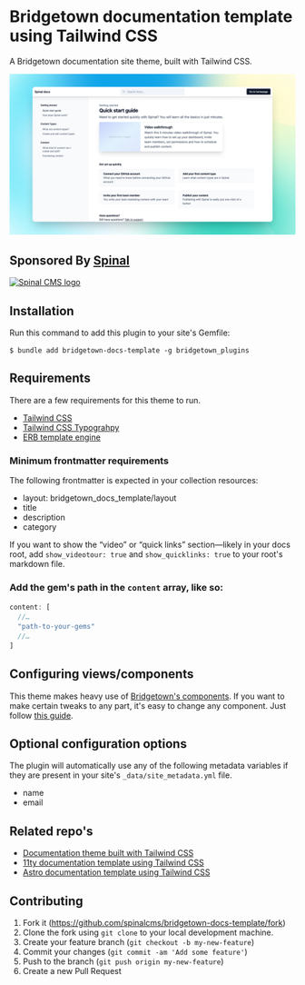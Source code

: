 # Bridgetown documentation template using Tailwind CSS

A Bridgetown documentation site theme, built with Tailwind CSS.


<img src="https://github.com/spinalcms/bridgetown-docs-template/blob/main/bridgetown-docs-preview.jpg?raw=true" alt="preview of the Bridgetown documentation theme, built with Tailwind CSS" />


## Sponsored By [Spinal](https://spinalcms.com/cms-for-bridgetown/)

<a href="https://spinalcms.com/cms-for-bridgetown/" target="_blank">
  <img src="https://user-images.githubusercontent.com/988051/183079316-af747ef2-42a9-47d8-9a0c-488ed4b6a689.jpg" alt="Spinal CMS logo" width="200"/>
</a>


## Installation

Run this command to add this plugin to your site's Gemfile:

```shell
$ bundle add bridgetown-docs-template -g bridgetown_plugins
```


## Requirements

There are a few requirements for this theme to run.

- [Tailwind CSS](https://tailwindcss.com/)
- [Tailwind CSS Typograhpy](https://tailwindcss.com/docs/typography-plugin)
- [ERB template engine](https://www.bridgetownrb.com/docs/template-engines/erb-and-beyond)

### Minimum frontmatter requirements

The following frontmatter is expected in your collection resources:

- layout: bridgetown_docs_template/layout
- title
- description
- category

If you want to show the “video” or “quick links” section—likely in your docs root, add `show_videotour: true` and `show_quicklinks: true` to your root's markdown file.


### Add the gem's path in the `content` array, like so:

```js
content: [
  //…
  "path-to-your-gems"
  //…
]
```


## Configuring views/components

This theme makes heavy use of [Bridgetown's components](https://www.bridgetownrb.com/docs/components). If you want to make certain tweaks to any part, it's easy to change any component. Just follow [this guide](https://www.bridgetownrb.com/docs/commands/plugins#copying-files-out-of-plugin-source-folders).


## Optional configuration options

The plugin will automatically use any of the following metadata variables if they are present in your site's `_data/site_metadata.yml` file.

- name
- email


## Related repo's
- [Documentation theme built with Tailwind CSS](https://github.com/SpinalCMS/docs-template)
- [11ty documentation template using Tailwind CSS](https://github.com/SpinalCMS/11ty-docs-template)
- [Astro documentation template using Tailwind CSS](https://github.com/SpinalCMS/astro-docs-template)


## Contributing

1. Fork it (https://github.com/spinalcms/bridgetown-docs-template/fork)
2. Clone the fork using `git clone` to your local development machine.
3. Create your feature branch (`git checkout -b my-new-feature`)
4. Commit your changes (`git commit -am 'Add some feature'`)
5. Push to the branch (`git push origin my-new-feature`)
6. Create a new Pull Request
